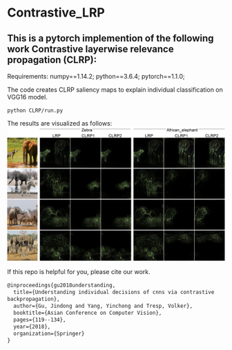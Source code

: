 # Contrastive_LRP

## This is a pytorch implemention of the following work Contrastive layerwise relevance propagation (CLRP):
Requirements: numpy==1.14.2; python==3.6.4; pytorch==1.1.0;

The code creates CLRP saliency maps to explain individual classification on VGG16 model.
```
python CLRP/run.py
```
The results are visualized as follows:
![CLRP vs.LRP](CLRP/SMs/vgg_explanations.png)


If this repo is helpful for you, please cite our work.
```
@inproceedings{gu2018understanding,
  title={Understanding individual decisions of cnns via contrastive backpropagation},
  author={Gu, Jindong and Yang, Yinchong and Tresp, Volker},
  booktitle={Asian Conference on Computer Vision},
  pages={119--134},
  year={2018},
  organization={Springer}
}
```
